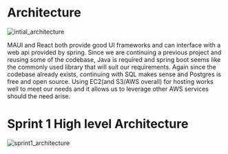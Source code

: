 # Architecture


![intial_architecture](./ARCHITECTURE.png)

MAUI and React both provide good UI frameworks and can interface with a web api provided by spring. Since we are continuing a previous project and reusing some of the codebase, Java is required and spring boot seems like the commonly used library that will suit our requirements. Again since the codebase already exists, continuing with SQL makes sense and Postgres is free and open source. Using EC2(and S3/AWS overall) for hosting works well to meet our needs and it allows us to leverage other AWS services should the need arise.

# Sprint 1 High level Architecture
![sprint1_architecture](./ARCHITECTURE1.png)